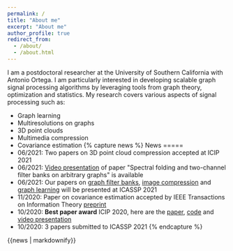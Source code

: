 ```yaml
---
permalink: /
title: "About me"
excerpt: "About me"
author_profile: true
redirect_from: 
  - /about/
  - /about.html
---
```


I am a postdoctoral researcher at the University of Southern California with Antonio Ortega. 
I am particularly interested in developing scalable graph signal processing algorithms by leveraging tools from graph theory, optimization and statistics.
My research  covers various aspects of  signal processing such as:

* Graph learning
* Multiresolutions on graphs
* 3D point clouds
* Multimedia compression
* Covariance estimation
{% capture news %}
News 
===== 
* 06/2021: Two papers on 3D point cloud compression accepted at ICIP 2021
* 06/2021: [Video presentation](https://www.youtube.com/watch?v=AqmjH1uK8U0&ab_channel=epc_research) of  paper "Spectral folding and two-channel filter banks on arbitrary graphs" is available 
* 06/2021: Our papers  on [graph filter banks](https://ieeexplore.ieee.org/abstract/document/9414066), [image compression](https://ieeexplore.ieee.org/abstract/document/9413392) and [graph learning](https://ieeexplore.ieee.org/abstract/document/9413850) will be presented at ICASSP 2021
* 11/2020: Paper on covariance estimation accepted by IEEE Transactions on Information Theory [preprint](https://arxiv.org/abs/1910.00667)
* 10/2020: **Best paper award** ICIP 2020, here are the  [paper](https://arxiv.org/abs/2003.01866), [code](https://github.com/STAC-USC/RA-GFT) and  [video presentation](https://www.youtube.com/watch?v=1veeyLxpDrM&ab_channel=epc_research)
* 10/2020: 3 papers submitted to ICASSP 2021 
{% endcapture %}
<div class="notice--success">{{news | markdownify}}</div>
